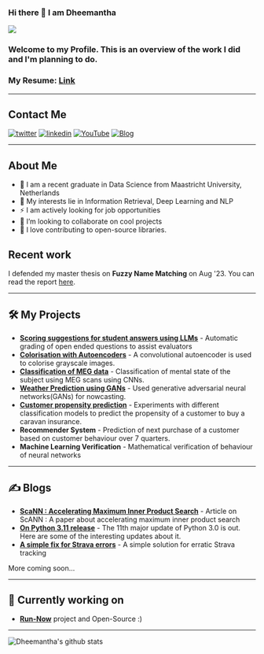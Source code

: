 ### Hi there 👋 I am Dheemantha 



![](https://komarev.com/ghpvc/?username=dheemantha-bhat)

### Welcome to my Profile. This is an overview of the work I did and I'm planning to do.



### My Resume: <a href="https://drive.google.com/file/d/1XiiRGX3bhtz78qHNnMoFjXgh2LU8uLQj/view?usp=sharing" target="_blank">Link</a>

---
## Contact Me


<a href="mailto:dheemantha0@gmail.com" target="_blank"><img src="https://img.shields.io/badge/Gmail-D14836?style=for-the-badge&logo=gmail&logoColor=white" alt="twitter"></a>
<a href="https://www.linkedin.com/in/dheemantha-bhat/" target="_blank"><img src="https://img.shields.io/badge/LinkedIn-0077B5?style=for-the-badge&logo=linkedin&logoColor=white" alt="linkedin"></a>
<a href="https://www.youtube.com/channel/UCUZTEkuXg0cz9cH4S1omWJw" target="_blank"><img src="https://img.shields.io/badge/YouTube-%23FF0000.svg?style=for-the-badge&logo=YouTube&logoColor=white" alt="YouTube"></a>
<a href="https://dheemantha0.medium.com/" target="_blank"><img src="https://img.shields.io/badge/Medium-%23000000.svg?style=for-the-badge&logo=Medium&logoColor=white" alt="Blog"></a>

---
## About Me
- 🔭 I am a recent graduate in Data Science from Maastricht University, Netherlands
- 🚀 My interests lie in Information Retrieval, Deep Learning and NLP
- ⚡ I am actively looking for job opportunities
- 👯 I’m looking to collaborate on cool projects
- 💪 I love contributing to open-source libraries.


## Recent work

I defended my master thesis on **Fuzzy Name Matching** on Aug '23.  You can read the report [here](https://drive.google.com/file/d/1POQYdZdtfGKBpNMY2BzX0RYvG8SiPJlZ/view?usp=sharing).

---

## 🛠 My Projects


- **[Scoring suggestions for student answers using LLMs](https://github.com/dheemantha-bhat/Open-ended-questions-Scoring-Suggestions)** - Automatic grading of open ended questions to assist evaluators
- **[Colorisation with Autoencoders](https://github.com/dheemantha-bhat/Colorisation-with-Conv-Autoencoders)** - A convolutional autoencoder is used to colorise grayscale images.
- **[Classification of MEG data](https://github.com/dheemantha-bhat/Deep-learning-projects)** - Classification of mental state of the subject using MEG scans using CNNs.
- **[Weather Prediction using GANs](https://github.com/dheemantha-bhat/GAN-Nowcasting)** - Used generative adversarial neural networks(GANs) for nowcasting. 
- **[Customer propensity prediction](https://github.com/dheemantha-bhat/Caravan-insurance-propensity-prediction)** - Experiments with different classification models to predict the propensity
of a customer to buy a caravan insurance.
- **Recommender System** - Prediction of next purchase of a customer based on customer behaviour over 7 quarters.
- **Machine Learning Verification** - Mathematical verification of behaviour of neural networks
  



---
## ✍️ Blogs
- **[ScaNN : Accelerating Maximum Inner Product Search](https://dheemantha0.medium.com/scann-accelerating-maximum-inner-product-search-ba3b7f26178f)** - Article on ScANN  : A paper about accelerating maximum inner product search
- **[On Python 3.11 release](https://dheemantha0.medium.com/python-3-11-some-interesting-things-about-the-newest-major-release-f32567c7d432)** - The 11th major update of Python 3.0 is out. Here are some of the interesting updates about it.
- **[A simple fix for Strava errors](https://dheemantha0.medium.com/a-simple-fix-for-strava-errors-46dc087eced8)** - A simple solution for erratic Strava tracking
  

More coming soon...

---

## 💪 Currently working on
- **[Run-Now](https://github.com/dheemantha-bhat/Run-NOW)** project and Open-Source  :)

---

![Dheemantha's github stats](https://github-readme-stats.vercel.app/api?username=dheemantha-bhat&theme=tokyonight&show_icons=true)
